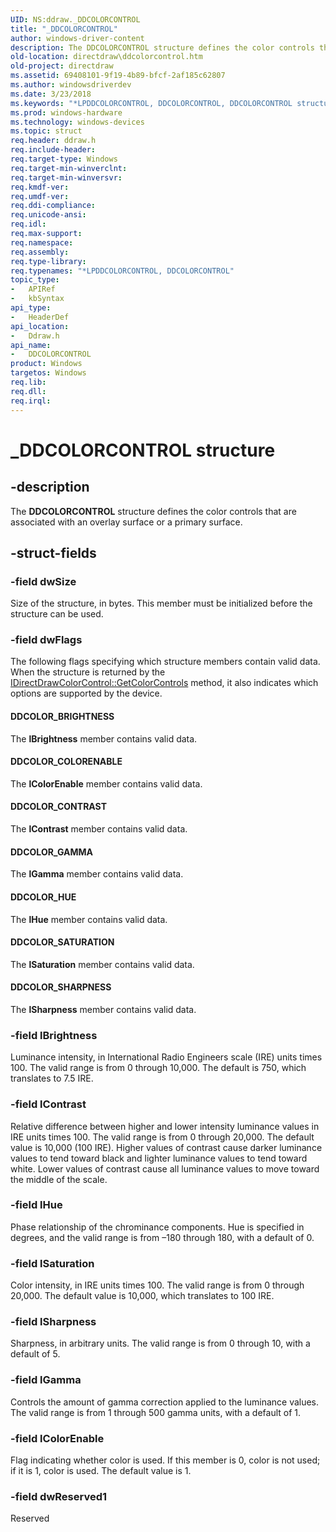 ```yaml
---
UID: NS:ddraw._DDCOLORCONTROL
title: "_DDCOLORCONTROL"
author: windows-driver-content
description: The DDCOLORCONTROL structure defines the color controls that are associated with an overlay surface or a primary surface.
old-location: directdraw\ddcolorcontrol.htm
old-project: directdraw
ms.assetid: 69408101-9f19-4b89-bfcf-2af185c62807
ms.author: windowsdriverdev
ms.date: 3/23/2018
ms.keywords: "*LPDDCOLORCONTROL, DDCOLORCONTROL, DDCOLORCONTROL structure [DirectDraw], DDCOLOR_BRIGHTNESS, DDCOLOR_COLORENABLE, DDCOLOR_CONTRAST, DDCOLOR_GAMMA, DDCOLOR_HUE, DDCOLOR_SATURATION, DDCOLOR_SHARPNESS, LPDDCOLORCONTROL, LPDDCOLORCONTROL structure pointer [DirectDraw], _DDCOLORCONTROL, ddraw/DDCOLORCONTROL, ddraw/LPDDCOLORCONTROL, directdraw.ddcolorcontrol"
ms.prod: windows-hardware
ms.technology: windows-devices
ms.topic: struct
req.header: ddraw.h
req.include-header: 
req.target-type: Windows
req.target-min-winverclnt: 
req.target-min-winversvr: 
req.kmdf-ver: 
req.umdf-ver: 
req.ddi-compliance: 
req.unicode-ansi: 
req.idl: 
req.max-support: 
req.namespace: 
req.assembly: 
req.type-library: 
req.typenames: "*LPDDCOLORCONTROL, DDCOLORCONTROL"
topic_type:
-	APIRef
-	kbSyntax
api_type:
-	HeaderDef
api_location:
-	Ddraw.h
api_name:
-	DDCOLORCONTROL
product: Windows
targetos: Windows
req.lib: 
req.dll: 
req.irql: 
---
```


# _DDCOLORCONTROL structure


## -description


The <b>DDCOLORCONTROL</b> structure defines the color controls that are associated with an overlay surface or a primary surface.




## -struct-fields




### -field dwSize

Size of the structure, in bytes. This member must be initialized before the structure can be used.


### -field dwFlags

The following flags specifying which structure members contain valid data. When the structure is returned by the <a href="https://msdn.microsoft.com/16ac7bef-e88c-47da-8db9-9e6258a381a0">IDirectDrawColorControl::GetColorControls</a> method, it also indicates which options are supported by the device.



#### DDCOLOR_BRIGHTNESS

The <b>lBrightness</b> member contains valid data.



#### DDCOLOR_COLORENABLE

The <b>lColorEnable</b> member contains valid data.



#### DDCOLOR_CONTRAST

The <b>lContrast</b> member contains valid data.



#### DDCOLOR_GAMMA

The <b>lGamma</b> member contains valid data.



#### DDCOLOR_HUE

The <b>lHue</b> member contains valid data.



#### DDCOLOR_SATURATION

The <b>lSaturation</b> member contains valid data.



#### DDCOLOR_SHARPNESS

The <b>lSharpness</b> member contains valid data.


### -field lBrightness

Luminance intensity, in International Radio Engineers scale (IRE) units times 100. The valid range is from 0 through 10,000. The default is 750, which translates to 7.5 IRE.


### -field lContrast

Relative difference between higher and lower intensity luminance values in IRE units times 100. The valid range is from 0 through 20,000. The default value is 10,000 (100 IRE). Higher values of contrast cause darker luminance values to tend toward black and lighter luminance values to tend toward white. Lower values of contrast cause all luminance values to move toward the middle of the scale.


### -field lHue

Phase relationship of the chrominance components. Hue is specified in degrees, and the valid range is from –180 through 180, with a default of 0.


### -field lSaturation

Color intensity, in IRE units times 100. The valid range is from 0 through 20,000. The default value is 10,000, which translates to 100 IRE.


### -field lSharpness

Sharpness, in arbitrary units. The valid range is from 0 through 10, with a default of 5.


### -field lGamma

Controls the amount of gamma correction applied to the luminance values. The valid range is from 1 through 500 gamma units, with a default of 1.


### -field lColorEnable

Flag indicating whether color is used. If this member is 0, color is not used; if it is 1, color is used. The default value is 1.


### -field dwReserved1

Reserved


